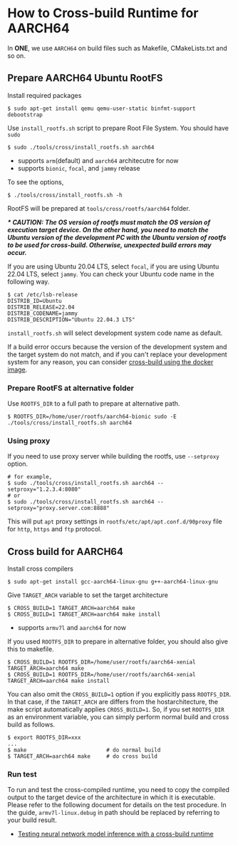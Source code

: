 # How to Cross-build Runtime for AARCH64

In **ONE**, we use `AARCH64` on build files such as Makefile, CMakeLists.txt and so on.

## Prepare AARCH64 Ubuntu RootFS

Install required packages

```
$ sudo apt-get install qemu qemu-user-static binfmt-support debootstrap
```

Use `install_rootfs.sh` script to prepare Root File System. You should have `sudo`

```
$ sudo ./tools/cross/install_rootfs.sh aarch64
```
- supports `arm`(default) and `aarch64` architecutre for now
- supports `bionic`, `focal`, and `jammy` release

To see the options,
```
$ ./tools/cross/install_rootfs.sh -h
```

RootFS will be prepared at `tools/cross/rootfs/aarch64` folder.

***\* CAUTION: The OS version of rootfs must match the OS version of execution target device. On the other hand, you need to match the Ubuntu version of the development PC with the Ubuntu version of rootfs to be used for cross-build. Otherwise, unexpected build errors may occur.***

If you are using Ubuntu 20.04 LTS, select `focal`, if you are using Ubuntu 22.04 LTS, select `jammy`. You can check your Ubuntu code name in the following way.

```
$ cat /etc/lsb-release
DISTRIB_ID=Ubuntu
DISTRIB_RELEASE=22.04
DISTRIB_CODENAME=jammy
DISTRIB_DESCRIPTION="Ubuntu 22.04.3 LTS"
```

`install_rootfs.sh` will select development system code name as default.

If a build error occurs because the version of the development system and the target system do not match, and if you can't replace your development system for any reason, you can consider [cross-build using the docker image](how-to-build-runtime-using-prebuilt-docker-image.md).

### Prepare RootFS at alternative folder

Use `ROOTFS_DIR` to a full path to prepare at alternative path.

```
$ ROOTFS_DIR=/home/user/rootfs/aarch64-bionic sudo -E ./tools/cross/install_rootfs.sh aarch64
```

### Using proxy

If you need to use proxy server while building the rootfs, use `--setproxy` option.

```
# for example,
$ sudo ./tools/cross/install_rootfs.sh aarch64 --setproxy="1.2.3.4:8080"
# or
$ sudo ./tools/cross/install_rootfs.sh aarch64 --setproxy="proxy.server.com:8888"
```

This will put `apt` proxy settings in `rootfs/etc/apt/apt.conf.d/90proxy` file
for `http`, `https` and `ftp` protocol.

## Cross build for AARCH64

Install cross compilers
```
$ sudo apt-get install gcc-aarch64-linux-gnu g++-aarch64-linux-gnu
```

Give `TARGET_ARCH` variable to set the target architecture
```
$ CROSS_BUILD=1 TARGET_ARCH=aarch64 make
$ CROSS_BUILD=1 TARGET_ARCH=aarch64 make install
```
- supports `armv7l` and `aarch64` for now

If you used `ROOTFS_DIR` to prepare in alternative folder,
you should also give this to makefile.
```
$ CROSS_BUILD=1 ROOTFS_DIR=/home/user/rootfs/aarch64-xenial TARGET_ARCH=aarch64 make
$ CROSS_BUILD=1 ROOTFS_DIR=/home/user/rootfs/aarch64-xenial TARGET_ARCH=aarch64 make install
```
You can also omit the `CROSS_BUILD=1` option if you explicitly pass `ROOTFS_DIR`. In that case, if
the `TARGET_ARCH` are differs from the hostarchitecture, the make script automatically applies
`CROSS_BUILD=1`. So, if you set `ROOTFS_DIR` as an environment variable, you can simply perform
normal build and cross build as follows.

```
$ export ROOTFS_DIR=xxx
...
$ make                         # do normal build
$ TARGET_ARCH=aarch64 make     # do cross build
```

### Run test

To run and test the cross-compiled runtime, you need to copy the compiled output to the target device of the architecture in which it is executable. Please refer to the following document for details on the test procedure. In the guide, `armv7l-linux.debug` in path should be replaced by referring to your build result.

- [Testing neural network model inference with a cross-build runtime](./how-to-cross-build-runtime-for-arm.md#run-test)
